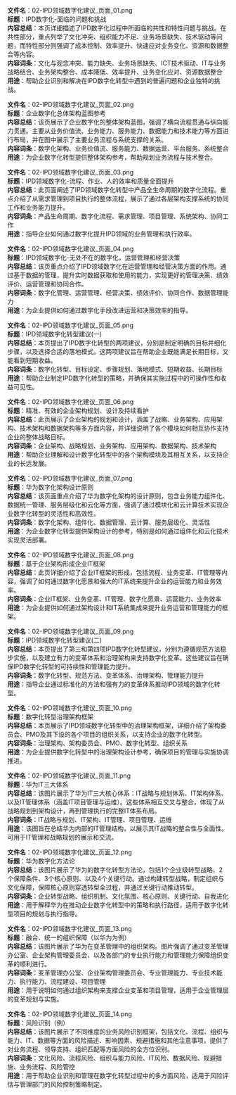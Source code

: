 **文件名**：02-IPD领域数字化建议_页面_01.png  
**标题**：IPD数字化-面临的问题和挑战  
**内容总结**：本页详细描述了IPD数字化过程中所面临的共性和特性问题与挑战。在共性部分，重点列举了文化冲突、组织能力不足、业务场景缺失、技术驱动等问题，而特性部分则强调了成本控制、效率提升、快速应对业务变化、资源和数据整合等内容。  
**内容词条**：文化与观念冲突、能力缺失、业务场景缺失、ICT技术驱动、IT与业务战略结合、业务架构整合、成本降低、效率提升、业务变化应对、资源数据整合  
**用途**：帮助企业识别和解决在IPD数字化转型中遇到的普遍问题和企业独特的挑战。

**文件名**：02-IPD领域数字化建议_页面_02.png  
**标题**：企业数字化总体架构蓝图参考  
**内容总结**：该页展示了企业数字化的整体架构蓝图，强调了横向流程贯通与纵向能力贯通。主要从业务价值流、业务能力、服务能力、数据能力和技术能力等方面进行布局，并在图中展示了主要业务流程与系统支撑的关系。  
**内容词条**：数字化架构、业务价值流、服务能力、数据运营、平台服务、系统整合  
**用途**：为企业数字化转型提供整体架构参考，帮助规划业务流程与技术整合。

**文件名**：02-IPD领域数字化建议_页面_03.png  
**标题**：IPD领域数字化-流程、作业、人的效率和质量全面提升  
**内容总结**：此页面阐述了IPD领域数字化转型中产品全生命周期的数字化流程。重点介绍了从需求管理到项目执行的整体流程，展示了通过各层架构支撑系统的协同工作和业务能力提升。  
**内容词条**：产品生命周期、数字化流程、需求管理、项目管理、系统架构、协同工作  
**用途**：指导企业如何通过数字化提升IPD领域的业务管理和执行效率。

**文件名**：02-IPD领域数字化建议_页面_04.png  
**标题**：IPD领域数字化-无处不在的数字化，运营管理和经营决策  
**内容总结**：该页重点介绍了IPD领域数字化在运营管理和经营决策方面的作用。通过基于数据的管理，提升实时数据获取和使用的能力，实现更好的管理决策、绩效评价、运营管理和协同合作。  
**内容词条**：数字化管理、运营管理、经营决策、绩效评价、协同合作、数据管理能力  
**用途**：为企业提供如何通过数字化手段改进运营和决策效率的指导。

**文件名**：02-IPD领域数字化建议_页面_05.png  
**标题**：IPD领域数字化转型建议(一)  
**内容总结**：本页提出了IPD数字化转型的两项建议，分别是制定明确的目标并细化步骤，以及选择合适的落地模式。这两项建议旨在帮助企业既能满足长期目标，又能看到短期收益。  
**内容词条**：数字化转型、目标设定、步骤规划、落地模式、短期收益、长期目标  
**用途**：帮助企业制定IPD数字化转型的策略，并确保其实施过程中的可操作性和收益可见性。

**文件名**：02-IPD领域数字化建议_页面_06.png  
**标题**：精准、有效的企业架构规划、设计及持续看护  
**内容总结**：此页展示了企业架构的规划和设计，涵盖了战略、业务架构、应用架构、技术架构和数据架构等多方面内容，并详细说明了各个模块如何相互协作支持企业的整体战略目标。  
**内容词条**：企业架构、战略规划、业务架构、应用架构、数据架构、技术架构  
**用途**：帮助企业理解和设计数字化转型中的各个架构模块及其相互关系，以支持企业的长远发展。

**文件名**：02-IPD领域数字化建议_页面_07.png  
**标题**：华为数字化架构设计原则  
**内容总结**：该页面重点介绍了华为数字化架构的设计原则，包含业务能力组件化、数据统一管理、服务层级化和云化等方面，强调了通过模块化和云计算技术实现企业数字化转型的灵活性和高效性。  
**内容词条**：数字化架构、组件化、数据管理、云计算、服务层级化、灵活性  
**用途**：为企业数字化转型提供架构设计的参考，特别是如何通过组件化和云化技术实现灵活部署。

**文件名**：02-IPD领域数字化建议_页面_08.png  
**标题**：基于企业架构形成企业IT框架  
**内容总结**：此页详细介绍了企业IT框架的形成，包括流程、业务变革、IT管理等内容，强调了如何通过数字化愿景和强大的IT系统来提升企业的运营能力和业务效率。  
**内容词条**：企业IT框架、业务变革、IT管理、数字化愿景、运营能力、业务效率  
**用途**：为企业提供如何通过架构设计和IT系统集成来提升业务运营和管理能力的框架。

**文件名**：02-IPD领域数字化建议_页面_09.png  
**标题**：IPD领域数字化转型建议(二)  
**内容总结**：本页提出了第三和第四项IPD数字化转型建议，分别为遵循规范方法稳步实施，以及建立有力的变革体系和治理架构来支持数字化变革。这些建议旨在确保IPD数字化转型的可持续性和管理能力提升。  
**内容词条**：数字化转型、规范方法、变革体系、治理架构、管理能力提升  
**用途**：指导企业通过标准化的方法和强有力的变革体系推动IPD领域的数字化转型。

**文件名**：02-IPD领域数字化建议_页面_10.png  
**标题**：数字化转型治理架构框架  
**内容总结**：本页展示了IPD领域数字化转型中的治理架构框架，详细介绍了架构委员会、PMO及其下设的各个项目的组织关系，以支持企业的数字化转型。  
**内容词条**：治理架构、架构委员会、PMO、数字化转型、组织关系  
**用途**：为企业提供数字化转型中的治理架构设计参考，确保项目的管理与实施协调推进。  

**文件名**：02-IPD领域数字化建议_页面_11.png  
**标题**：华为IT三大体系  
**内容总结**：该图片展示了华为IT三大核心体系：IT战略与规划体系、IT架构体系、以及IT管理体系（涵盖IT项目管理与运维）。这些体系相互交叉与整合，体现了从战略规划到架构设计，再到管理执行的完整IT体系布局。  
**内容词条**：IT战略与规划、IT架构、IT管理、项目管理、运维  
**用途**：该图旨在总结华为内部的IT管理结构，以展示其IT战略的整合性与全面性。可用于IT管理和战略规划的展示和交流。  

**文件名**：02-IPD领域数字化建议_页面_12.png  
**标题**：华为数字化方法论  
**内容总结**：该图片展示了华为的数字化转型方法论，包括1个企业级转型战略、2个保障条件、3个核心原则、以及4个关键行动。通过构建转型战略，制定组织与文化保障，保障核心原则穿透转型全过程，并通过关键行动推动转型。  
**内容词条**：企业转型战略、组织机制、文化氛围、核心原则、关键行动、自我进化  
**用途**：用于解释华为在推动企业数字化转型中的策略和执行路径，适用于数字化转型项目的规划与执行指导。  

**文件名**：02-IPD领域数字化建议_页面_13.png  
**标题**：融合、统一的组织保障（以华为为例）  
**内容总结**：该图片展示了华为在变革管理中的组织架构。图片强调了通过变革管理办公室、企业架构管理委员会、以及各部门的专业执行能力和管理能力保障组织变革的顺利进行。  
**内容词条**：变革管理办公室、企业架构管理委员会、专业管理能力、专业技术能力、执行能力、流程建设、项目管理  
**用途**：用于说明如何通过组织架构来支撑企业变革和项目管理，适用于企业管理层的变革规划与实施。  

**文件名**：02-IPD领域数字化建议_页面_14.png  
**标题**：风险识别（例）  
**内容总结**：该图片展示了不同维度的业务风险识别框架，包括文化、流程、组织与能力、IT、数据等方面的风险描述、影响因素、规避措施和其他注意事项，提供了对业务流程、领导支持、组织匹配等方面风险的全方位识别。  
**内容词条**：文化风险、流程风险、组织与能力风险、IT风险、数据风险、规避措施、业务流程、风险管控  
**用途**：用于帮助企业识别和管理在数字化转型过程中的多方面风险，适用于风险评估与管理部门的风险控制策略制定。  